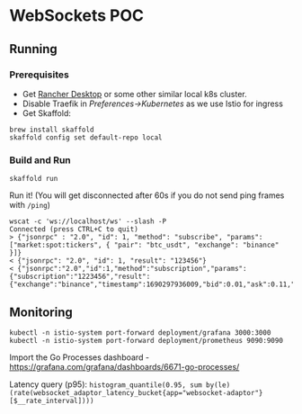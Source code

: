 # WebSockets POC

## Running

### Prerequisites

* Get [Rancher Desktop](https://docs.rancherdesktop.io/getting-started/installation/) or some other similar local k8s cluster.
* Disable Traefik in _Preferences->Kubernetes_ as we use Istio for ingress
* Get Skaffold:

```shell
brew install skaffold
skaffold config set default-repo local
```

### Build and Run

```shell
skaffold run
```

Run it! (You will get disconnected after 60s if you do not send ping frames with `/ping`)

```shell
wscat -c 'ws://localhost/ws' --slash -P
Connected (press CTRL+C to quit)
> {"jsonrpc" : "2.0", "id": 1, "method": "subscribe", "params": ["market:spot:tickers", { "pair": "btc_usdt", "exchange": "binance" }]}
< {"jsonrpc": "2.0", "id": 1, "result": "123456"}
< {"jsonrpc":"2.0","id":1,"method":"subscription","params":{"subscription":"1223456","result":{"exchange":"binance","timestamp":1690297936009,"bid":0.01,"ask":0.11,"bidVolume":100,"askVolume":1000}}}
```

## Monitoring

```shell
kubectl -n istio-system port-forward deployment/grafana 3000:3000
kubectl -n istio-system port-forward deployment/prometheus 9090:9090
```

Import the Go Processes dashboard - https://grafana.com/grafana/dashboards/6671-go-processes/

Latency query (p95): `histogram_quantile(0.95, sum by(le) (rate(websocket_adaptor_latency_bucket{app="websocket-adaptor"}[$__rate_interval])))`
